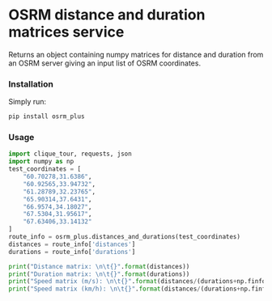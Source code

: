 # OSRM distance and duration matrices service

Returns an object containing numpy matrices for distance and duration from an OSRM server giving an input list of OSRM coordinates.

### Installation
Simply run:
```bash
pip install osrm_plus
```

### Usage
```python
import clique_tour, requests, json
import numpy as np
test_coordinates = [
    "60.70278,31.6386",
    "60.92565,33.94732",
    "61.28789,32.23765",
    "65.90314,37.6431",
    "66.9574,34.18027",
    "67.5304,31.95617",
    "67.63406,33.14132"
]
route_info = osrm_plus.distances_and_durations(test_coordinates)
distances = route_info['distances']
durations = route_info['durations']

print("Distance matrix: \n\t{}".format(distances))
print("Duration matrix: \n\t{}".format(durations))
print("Speed matrix (m/s): \n\t{}".format(distances/(durations+np.finfo(np.float32).eps)))
print("Speed matrix (km/h): \n\t{}".format(distances/(durations+np.finfo(np.float32).eps)*((60*60)/1000)))
```
